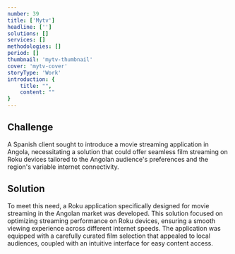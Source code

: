 ```yaml
---
number: 39
title: ['Mytv']
headline: ['']
solutions: []
services: []
methodologies: []
period: []
thumbnail: 'mytv-thumbnail'
cover: 'mytv-cover'
storyType: 'Work'
introduction: {
    title: "",
    content: ""
}
---
```


## Challenge

A Spanish client sought to introduce a movie streaming application in Angola, necessitating a solution that could offer seamless film streaming on Roku devices tailored to the Angolan audience's preferences and the region's variable internet connectivity.

## Solution

To meet this need, a Roku application specifically designed for movie streaming in the Angolan market was developed. This solution focused on optimizing streaming performance on Roku devices, ensuring a smooth viewing experience across different internet speeds. The application was equipped with a carefully curated film selection that appealed to local audiences, coupled with an intuitive interface for easy content access.